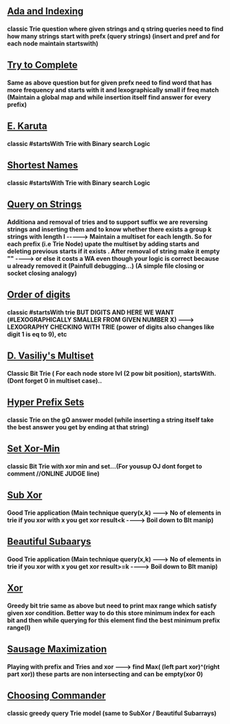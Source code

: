 ## [Ada and Indexing](https://www.spoj.com/problems/ADAINDEX/)
#### classic Trie question where given strings and q string queries need to find how many strings start with prefx (query strings)  (insert and pref and for each node maintain startswith)

## [Try to Complete](https://www.spoj.com/problems/TRYCOMP/)
#### Same as above question but for given prefx need to find word that has more frequency and starts with it and lexographically small if freq match (Maintain a global map and while insertion itself find answer for every prefix)

## [E. Karuta](https://atcoder.jp/contests/abc287/tasks/abc287_e)
#### classic #startsWith Trie with Binary search Logic

## [Shortest Names](https://vjudge.net/problem/UVA-12506)
#### classic #startsWith Trie with Binary search Logic

## [Query on Strings](https://www.codechef.com/problems/NPLFLF)
#### Additiona and removal of tries and to support suffix we are reversing strings and inserting them and to know whether there exists a group k strings with length l -----> Maintain a multiset for each length. So for each prefix (i.e Trie Node) upate the multiset by adding starts and deleting previous starts if it exists . After removal of string make it empty "" ----> or else it costs  a WA even though your logic is correct because u already removed it (Painfull debugging...) (A simple file closing or socket closing analogy)

## [Order of digits](https://toph.co/p/priority-of-digits)
#### classic #startsWith trie BUT DIGITS AND HERE WE WANT (#LEXOGRAPHICALLY SMALLER FROM GIVEN NUMBER X)  ---> LEXOGRAPHY CHECKING WITH TRIE (power of digits also changes like digit 1 is eq to 9), etc

## [D. Vasiliy's Multiset](https://codeforces.com/contest/706/problem/D)
#### Classic Bit Trie ( For each node store lvl (2 pow bit position), startsWith. (Dont forget 0 in multiset case)..

## [Hyper Prefix Sets](https://vjudge.net/problem/UVA-11488)
#### classic Trie on the gO answer model (while inserting a string itself take the best answer you get by ending at that string)

## [Set Xor-Min](https://judge.yosupo.jp/problem/set_xor_min)
#### classic Bit Trie with xor min and set...(For yousup OJ dont forget to comment //ONLINE JUDGE line)

## [Sub Xor](https://www.spoj.com/problems/SUBXOR/)
#### Good Trie application (Main technique query(x,k) ---> No of elements in trie if you xor with x you get xor result<k ----> Boil down to BIt manip)

## [Beautiful Subaarys](https://codeforces.com/problemset/problem/665/E)
#### Good Trie application (Main technique query(x,k) ---> No of elements in trie if you xor with x you get xor result>=k ----> Boil down to BIt manip)

## [Xor](https://oj.uz/problem/view/IZhO12_xor)
#### Greedy bit trie same as above but need to print max range which satisfy given xor condition. Better way to do this store minimum index for each bit and then while querying for this element find the best minimum prefix range(l) 

## [Sausage Maximization](https://codeforces.com/problemset/problem/282/E)
#### Playing with prefix and Tries and xor ---> find Max( (left part xor)^(right part xor)) these parts are non intersecting and can be empty(xor 0)

## [Choosing Commander](https://codeforces.com/contest/817/problem/E)
#### classic greedy query Trie model (same to SubXor / Beautiful Subarrays)

